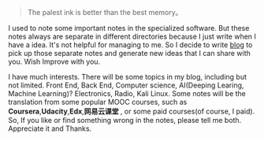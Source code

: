 > The palest ink is better than the best memory。

I used to note some important notes in the specialized software. But these notes always are separate in different directories because I just write when I have a idea. It's not helpful for managing to me. So I decide to write [blog](https://kotilic.github.io) to pick up those separate notes and generate new ideas that I can share with you. Wish Improve with you.

I have much interests. There will be some topics in my blog, including but not limited. Front End, Back End, Computer science, AI(Deeping Learing, Machine Learning)? Electronics, Radio, Kali Linux. Some notes will be the translation from some popular MOOC courses, such as **Coursera**,**Udacity**,**Edx**,**网易云课堂** , or some paid courses(of course, I paid). So, If you like or find something wrong in the notes, please tell me both. Appreciate it and Thanks.
